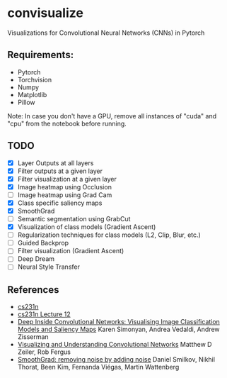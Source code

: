 # convisualize
Visualizations for Convolutional Neural Networks (CNNs) in Pytorch

## Requirements:
* Pytorch
* Torchvision
* Numpy
* Matplotlib
* Pillow

Note: In case you don't have a GPU, remove all instances of "cuda" and "cpu" from the notebook before running.

## TODO
- [X] Layer Outputs at all layers
- [X] Filter outputs at a given layer
- [X] Filter visualization at a given layer
- [X] Image heatmap using Occlusion
- [ ] Image heatmap using Grad Cam
- [X] Class specific saliency maps
- [X] SmoothGrad
- [ ] Semantic segmentation using GrabCut
- [X] Visualization of class models (Gradient Ascent)
- [ ] Regularization techniques for class models (L2, Clip, Blur, etc.)
- [ ] Guided Backprop
- [ ] Filter visualization (Gradient Ascent)
- [ ] Deep Dream
- [ ] Neural Style Transfer

## References
* [cs231n](http://cs231n.github.io/understanding-cnn/ "Stanford's cs231n course")
* [cs231n Lecture 12](http://cs231n.stanford.edu/slides/2017/cs231n_2017_lecture12.pdf "Visualizing and Understanding")
* [Deep Inside Convolutional Networks: Visualising Image Classification Models and Saliency Maps](https://arxiv.org/abs/1312.6034) Karen Simonyan, Andrea Vedaldi, Andrew Zisserman
* [Visualizing and Understanding Convolutional Networks](https://arxiv.org/abs/1311.2901) Matthew D Zeiler, Rob Fergus
* [SmoothGrad: removing noise by adding noise](https://arxiv.org/abs/1706.03825) Daniel Smilkov, Nikhil Thorat, Been Kim, Fernanda Viégas, Martin Wattenberg
